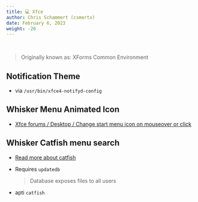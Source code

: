```yaml
---
title: 💻 Xfce
author: Chris Schammert (csmertx)
date: February 6, 2023
weight: -20
---
```


<br />

> Originally known as: XForms Common Environment

## Notification Theme

- via ```/usr/bin/xfce4-notifyd-config```

## Whisker Menu Animated Icon

- [Xfce forums / Desktop / Change start menu icon on mouseover or click](https://forum.xfce.org/viewtopic.php?id=11098)

## Whisker Catfish menu search

- [Read more about catfish](https://docs.xfce.org/apps/catfish/start)

- Requires ```updatedb```

    > Database exposes files to all users

- apti ```catfish```
